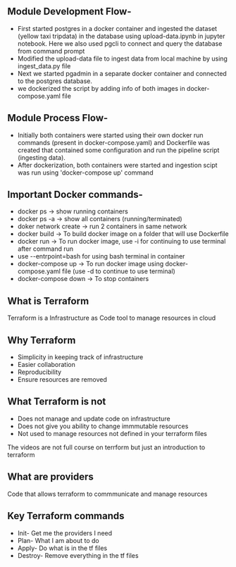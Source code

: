 ## Module Development Flow-
- First started postgres in a docker container and ingested the dataset (yellow taxi tripdata) in the database using upload-data.ipynb in jupyter notebook. Here we also used pgcli to connect and query the database from command prompt
- Modified the upload-data file to ingest data from local machine by using ingest_data.py file
- Next we started pgadmin in a separate docker container and connected to the postgres database.
- we dockerized the script by adding info of both images in docker-compose.yaml file

## Module Process Flow-
- Initially both containers were started using their own docker run commands (present in docker-compose.yaml) and Dockerfile was created that contained some configuration and run the pipeline script (ingesting data).
- After dockerization, both containers were started and ingestion scipt was run using 'docker-compose up' command 

## Important Docker commands-
- docker ps -> show running containers
- docker ps -a -> show all containers (running/terminated)
- doker network create -> run 2 containers in same network
- docker build -> To build docker image on a folder that will use Dockerfile
- docker run -> To run docker image, use -i for continuing to use terminal after command run
- use --entrpoint=bash for using bash terminal in container
- docker-compose up -> To run docker image using docker-compose.yaml file (use -d to continue to use terminal)
- docker-compose down -> To stop containers


## What is Terraform
Terraform is a Infrastructure as Code tool to manage resources in cloud

## Why Terraform
- Simplicity in keeping track of infrastructure
- Easier collaboration
- Reproducibility
- Ensure resources are removed

## What Terraform is not
- Does not manage and update code on infrastructure
- Does not give you ability to change immmutable resources
- Not used to manage resources not defined in your terraform files

The videos are not full course on terrform but just an introduction to terraform

## What are providers
Code that allows terraform to commmunicate and manage resources

## Key Terraform commands
- Init- Get me the providers I need
- Plan- What I am about to do
- Apply- Do what is in the tf files
- Destroy- Remove everything in the tf files
